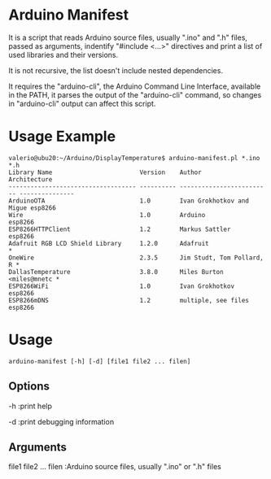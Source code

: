 # Arduino Manifest

It is a script that reads Arduino source files, usually ".ino" and
".h" files, passed as arguments, indentify "#include <...>" directives
and print a list of used libraries and their versions.

It is not recursive, the list doesn't include nested dependencies.

It requires the "arduino-cli", the Arduino Command Line Interface,
available in the PATH, it parses the output of the "arduino-cli"
command, so changes in "arduino-cli" output can affect this script.

# Usage Example

```
valerio@ubu20:~/Arduino/DisplayTemperature$ arduino-manifest.pl *.ino *.h
Library Name                        Version    Author                    Architecture
----------------------------------- ---------- ------------------------- ---------------
ArduinoOTA                          1.0        Ivan Grokhotkov and Migue esp8266
Wire                                1.0        Arduino                   esp8266
ESP8266HTTPClient                   1.2        Markus Sattler            esp8266
Adafruit RGB LCD Shield Library     1.2.0      Adafruit                  *
OneWire                             2.3.5      Jim Studt, Tom Pollard, R *
DallasTemperature                   3.8.0      Miles Burton <miles@mnetc *
ESP8266WiFi                         1.0        Ivan Grokhotkov           esp8266
ESP8266mDNS                         1.2        multiple, see files       esp8266
```

# Usage

```
arduino-manifest [-h] [-d] [file1 file2 ... filen]
```

## Options

-h
:print help

-d
:print debugging information

## Arguments

file1 file2 ... filen
:Arduino source files, usually ".ino" or ".h" files
